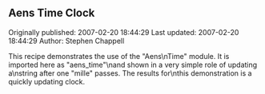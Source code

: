 ## Aens Time Clock

Originally published: 2007-02-20 18:44:29
Last updated: 2007-02-20 18:44:29
Author: Stephen Chappell

This recipe demonstrates the use of the "Aens\nTime" module. It is imported here as "aens_time"\nand shown in a very simple role of updating a\nstring after one "mille" passes. The results for\nthis demonstration is a quickly updating clock.
